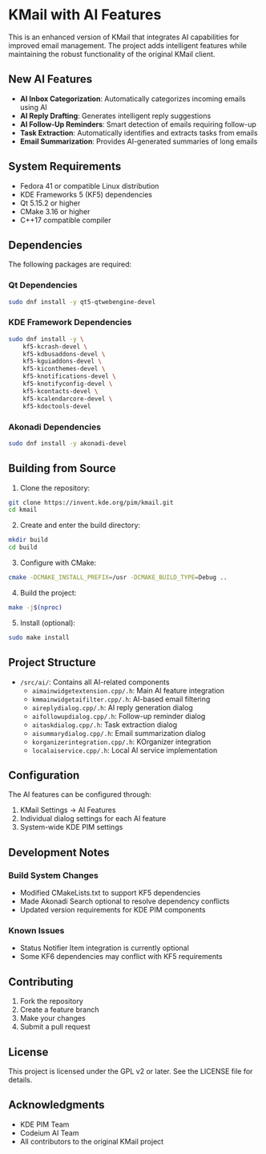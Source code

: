 # KMail with AI Features

This is an enhanced version of KMail that integrates AI capabilities for improved email management. The project adds intelligent features while maintaining the robust functionality of the original KMail client.

## New AI Features

- **AI Inbox Categorization**: Automatically categorizes incoming emails using AI
- **AI Reply Drafting**: Generates intelligent reply suggestions
- **AI Follow-Up Reminders**: Smart detection of emails requiring follow-up
- **Task Extraction**: Automatically identifies and extracts tasks from emails
- **Email Summarization**: Provides AI-generated summaries of long emails

## System Requirements

- Fedora 41 or compatible Linux distribution
- KDE Frameworks 5 (KF5) dependencies
- Qt 5.15.2 or higher
- CMake 3.16 or higher
- C++17 compatible compiler

## Dependencies

The following packages are required:

### Qt Dependencies
```bash
sudo dnf install -y qt5-qtwebengine-devel
```

### KDE Framework Dependencies
```bash
sudo dnf install -y \
    kf5-kcrash-devel \
    kf5-kdbusaddons-devel \
    kf5-kguiaddons-devel \
    kf5-kiconthemes-devel \
    kf5-knotifications-devel \
    kf5-knotifyconfig-devel \
    kf5-kcontacts-devel \
    kf5-kcalendarcore-devel \
    kf5-kdoctools-devel
```

### Akonadi Dependencies
```bash
sudo dnf install -y akonadi-devel
```

## Building from Source

1. Clone the repository:
```bash
git clone https://invent.kde.org/pim/kmail.git
cd kmail
```

2. Create and enter the build directory:
```bash
mkdir build
cd build
```

3. Configure with CMake:
```bash
cmake -DCMAKE_INSTALL_PREFIX=/usr -DCMAKE_BUILD_TYPE=Debug ..
```

4. Build the project:
```bash
make -j$(nproc)
```

5. Install (optional):
```bash
sudo make install
```

## Project Structure

- `/src/ai/`: Contains all AI-related components
  - `aimainwidgetextension.cpp/.h`: Main AI feature integration
  - `kmmainwidgetaifilter.cpp/.h`: AI-based email filtering
  - `aireplydialog.cpp/.h`: AI reply generation dialog
  - `aifollowupdialog.cpp/.h`: Follow-up reminder dialog
  - `aitaskdialog.cpp/.h`: Task extraction dialog
  - `aisummarydialog.cpp/.h`: Email summarization dialog
  - `korganizerintegration.cpp/.h`: KOrganizer integration
  - `localaiservice.cpp/.h`: Local AI service implementation

## Configuration

The AI features can be configured through:
1. KMail Settings → AI Features
2. Individual dialog settings for each AI feature
3. System-wide KDE PIM settings

## Development Notes

### Build System Changes
- Modified CMakeLists.txt to support KF5 dependencies
- Made Akonadi Search optional to resolve dependency conflicts
- Updated version requirements for KDE PIM components

### Known Issues
- Status Notifier Item integration is currently optional
- Some KF6 dependencies may conflict with KF5 requirements

## Contributing

1. Fork the repository
2. Create a feature branch
3. Make your changes
4. Submit a pull request

## License

This project is licensed under the GPL v2 or later. See the LICENSE file for details.

## Acknowledgments

- KDE PIM Team
- Codeium AI Team
- All contributors to the original KMail project
